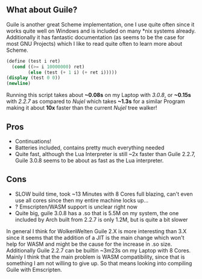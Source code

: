 What about Guile?
----------------------------------------------------
Guile is another great Scheme implementation, one I use quite often since it works quite well on Windows
and is included on many *nix systems already. Additionally it has fantastic documentation (as seems to be the case for most GNU Projects) which I like to read quite often to learn more about Scheme.

```scheme
(define (test i ret)
  (cond ((>= i 10000000) ret)
        (else (test (+ 1 i) (+ ret i)))))
(display (test 0 0))
(newline)
```
Running this script takes about **~0.08s** on my Laptop with *3.0.8*, or **~0.15s** with *2.2.7* as compared to *Nujel* which takes **~1.3s** for a similar Program making it about **10x** faster than the current *Nujel* tree walker!

## Pros
+ Continuations!
+ Batteries included, contains pretty much everything needed
+ Quite fast, although the Lua Interpreter is still ~2x faster than Guile 2.2.7, Guile 3.0.8 seems to be about as fast as the Lua interpreter.

## Cons
- SLOW build time, took ~13 Minutes with 8 Cores full blazing, can't even use all cores since then my entire machine locks up...
- ? Emscripten/WASM support is unclear right now
- Quite big, guile 3.0.8 has a .so that is 5.5M on my system, the one included by Arch built from 2.2.7 is only 1.2M, but is quite a bit slower

In general I think for WolkenWelten Guile 2.X is more interesting than 3.X since it seems that the addition of a JIT is the main change which won't help for WASM and might be the cause for the increase in .so size. Additionally Guile 2.2.7 can be builtin ~3m23s on my Laptop with 8 Cores. Mainly I think that the main problem is WASM compatibility, since that is something I am not willing to give up. So that means looking into compiling Guile with Emscripten.